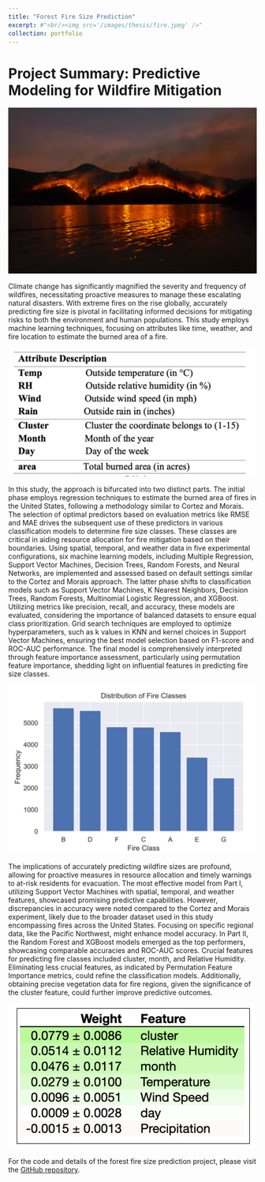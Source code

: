 ```yaml
---
title: "Forest Fire Size Prediction"
excerpt: #"<br/><img src='/images/thesis/fire.jpeg' />"
collection: portfolio
---
```


# Project Summary: Predictive Modeling for Wildfire Mitigation

![Forest Fire](/images/thesis/forest_fire.jpg)

Climate change has significantly magnified the severity and frequency of wildfires, necessitating proactive measures to manage these escalating natural disasters. With extreme fires on the rise globally, accurately predicting fire size is pivotal in facilitating informed decisions for mitigating risks to both the environment and human populations. This study employs machine learning techniques, focusing on attributes like time, weather, and fire location to estimate the burned area of a fire.

![Attributes of Fire](/images/thesis/attributes_fire.png)

In this study, the approach is bifurcated into two distinct parts. The initial phase employs regression techniques to estimate the burned area of fires in the United States, following a methodology similar to Cortez and Morais. The selection of optimal predictors based on evaluation metrics like RMSE and MAE drives the subsequent use of these predictors in various classification models to determine fire size classes. These classes are critical in aiding resource allocation for fire mitigation based on their boundaries. Using spatial, temporal, and weather data in five experimental configurations, six machine learning models, including Multiple Regression, Support Vector Machines, Decision Trees, Random Forests, and Neural Networks, are implemented and assessed based on default settings similar to the Cortez and Morais approach. The latter phase shifts to classification models such as Support Vector Machines, K Nearest Neighbors, Decision Trees, Random Forests, Multinomial Logistic Regression, and XGBoost. Utilizing metrics like precision, recall, and accuracy, these models are evaluated, considering the importance of balanced datasets to ensure equal class prioritization. Grid search techniques are employed to optimize hyperparameters, such as k values in KNN and kernel choices in Support Vector Machines, ensuring the best model selection based on F1-score and ROC-AUC performance. The final model is comprehensively interpreted through feature importance assessment, particularly using permutation feature importance, shedding light on influential features in predicting fire size classes.

![Distribution of Fire Size](/images/thesis/dist_firesize.png)

The implications of accurately predicting wildfire sizes are profound, allowing for proactive measures in resource allocation and timely warnings to at-risk residents for evacuation. The most effective model from Part I, utilizing Support Vector Machines with spatial, temporal, and weather features, showcased promising predictive capabilities. However, discrepancies in accuracy were noted compared to the Cortez and Morais experiment, likely due to the broader dataset used in this study encompassing fires across the United States. Focusing on specific regional data, like the Pacific Northwest, might enhance model accuracy. In Part II, the Random Forest and XGBoost models emerged as the top performers, showcasing comparable accuracies and ROC-AUC scores. Crucial features for predicting fire classes included cluster, month, and Relative Humidity. Eliminating less crucial features, as indicated by Permutation Feature Importance metrics, could refine the classification models. Additionally, obtaining precise vegetation data for fire regions, given the significance of the cluster feature, could further improve predictive outcomes.

![Feature Importance in XGBoost](/images/thesis/feature_importance_xgboost.png)

For the code and details of the forest fire size prediction project, please visit the [GitHub repository](https://github.com/padmapraba/forest-fire-size-prediction).

